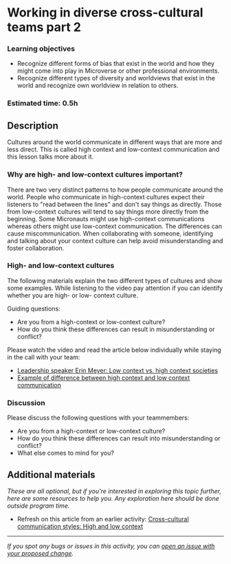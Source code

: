 # Working in diverse cross-cultural teams part 2

### Learning objectives

- Recognize different forms of bias that exist in the world and how they might come into play in Microverse or other professional environments.
- Recognize different types of diversity and worldviews that exist in the world and recognize own worldview in relation to others.

### Estimated time: 0.5h

## Description

Cultures around the world communicate in different ways that are more and less direct. This is called high context and low-context communication and this lesson talks more about it.

### Why are high- and low-context cultures important?

There are two very distinct patterns to how people communicate around the world. People who communicate in high-context cultures expect their listeners to "read between the lines" and don't say things as directly. Those from low-context cultures will tend to say things more directly from the beginning. Some Micronauts might use high-context communications whereas others might use low-context communication. The differences can cause miscommunication. When collaborating with someone, identifying and talking about your context culture can help avoid misunderstanding and foster collaboration.

### High- and low-context cultures

The following materials explain the two different types of cultures and show some examples. While listening to the video pay attention if you can identify whether you are high- or low- context culture.

Guiding questions:

- Are you from a high-context or low-context culture?
- How do you think these differences can result in misunderstanding or conflict?

Please watch the video and read the article below individually while staying in the call with your team:

- [Leadership speaker Erin Meyer: Low context vs. high context societies](https://www.youtube.com/watch?v=9oYfhTC9lIQ)
- [Example of difference between high context and low context communication](examples-of-differences-between-high-context-and-low-context-communication.md)

### Discussion

Please discuss the following questions with your teammembers:

- Are you from a high-context or low-context culture?
- How do you think these differences can result into misunderstanding or conflict?
- What else comes to mind for you?

## Additional materials

*These are all optional, but if you're interested in exploring this topic further, here are some resources to help you. Any exploration here should be done outside program time.*

- Refresh on this article from an earlier activity: [Cross-cultural communication styles: High and low context](examples-of-differences-between-high-context-and-low-context-communication.md)

------

_If you spot any bugs or issues in this activity, you can [open an issue with your proposed change](https://github.com/microverseinc/curriculum-transversal-skills/blob/main/git-github/articles/open_issue.md)._